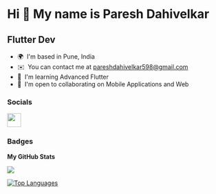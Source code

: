 Hi 👋 My name is Paresh Dahivelkar
==================================

Flutter Dev
-----------

* 🌍  I'm based in Pune, India
* ✉️  You can contact me at [pareshdahivelkar598@gmail.com](mailto:pareshdahivelkar598@gmail.com)
* 🧠  I'm learning Advanced Flutter
* 🤝  I'm open to collaborating on Mobile Applications and Web


### Socials

<p align="left"> <a href="https://www.github.com/parth2698P" target="_blank" rel="noreferrer"><img src="https://raw.githubusercontent.com/danielcranney/readme-generator/main/public/icons/socials/github.svg" width="32" height="32" /></a></p>

### Badges

<b>My GitHub Stats</b>

<a href="http://www.github.com/parth2698P"><img src="https://github-readme-streak-stats.herokuapp.com/?user=parth2698P&stroke=ffffff&background=1c1917&ring=0891b2&fire=0891b2&currStreakNum=ffffff&currStreakLabel=0891b2&sideNums=ffffff&sideLabels=ffffff&dates=ffffff&hide_border=true" /></a>

<a href="https://github.com/parth2698P" align="left"><img src="https://github-readme-stats.vercel.app/api/top-langs/?username=parth2698P&langs_count=10&title_color=0891b2&text_color=ffffff&icon_color=0891b2&bg_color=1c1917&hide_border=true&locale=en&custom_title=Top%20%Languages" alt="Top Languages" /></a>
